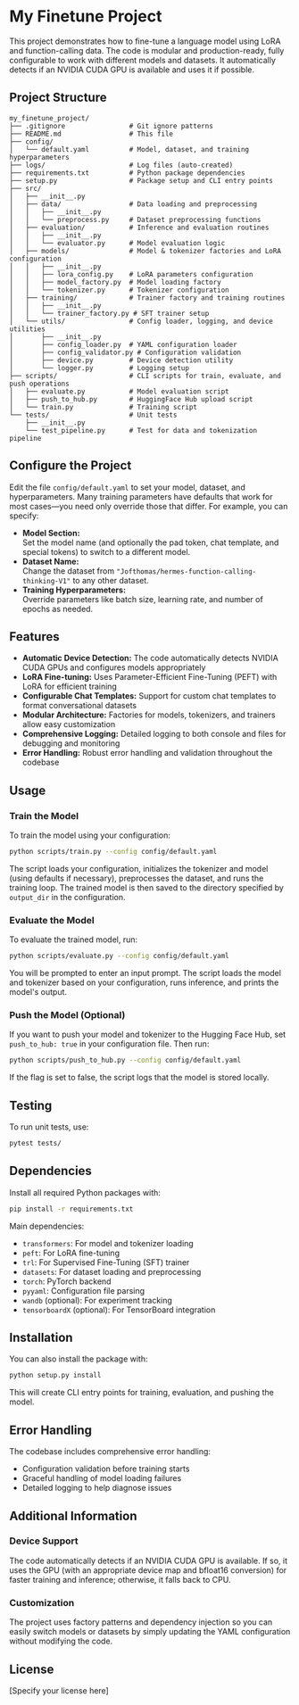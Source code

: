 # My Finetune Project

This project demonstrates how to fine-tune a language model using LoRA and function-calling data. The code is modular and production-ready, fully configurable to work with different models and datasets. It automatically detects if an NVIDIA CUDA GPU is available and uses it if possible.

## Project Structure

```
my_finetune_project/
├── .gitignore                # Git ignore patterns
├── README.md                 # This file
├── config/
│   └── default.yaml          # Model, dataset, and training hyperparameters
├── logs/                     # Log files (auto-created)
├── requirements.txt          # Python package dependencies
├── setup.py                  # Package setup and CLI entry points
├── src/
│   ├── __init__.py
│   ├── data/                 # Data loading and preprocessing
│   │   ├── __init__.py
│   │   └── preprocess.py     # Dataset preprocessing functions
│   ├── evaluation/           # Inference and evaluation routines
│   │   ├── __init__.py
│   │   └── evaluator.py      # Model evaluation logic
│   ├── models/               # Model & tokenizer factories and LoRA configuration
│   │   ├── __init__.py
│   │   ├── lora_config.py    # LoRA parameters configuration
│   │   ├── model_factory.py  # Model loading factory
│   │   └── tokenizer.py      # Tokenizer configuration
│   ├── training/             # Trainer factory and training routines
│   │   ├── __init__.py
│   │   └── trainer_factory.py # SFT trainer setup
│   └── utils/                # Config loader, logging, and device utilities
│       ├── __init__.py
│       ├── config_loader.py  # YAML configuration loader
│       ├── config_validator.py # Configuration validation
│       ├── device.py         # Device detection utility
│       └── logger.py         # Logging setup
├── scripts/                  # CLI scripts for train, evaluate, and push operations
│   ├── evaluate.py           # Model evaluation script
│   ├── push_to_hub.py        # HuggingFace Hub upload script
│   └── train.py              # Training script
└── tests/                    # Unit tests
    ├── __init__.py
    └── test_pipeline.py      # Test for data and tokenization pipeline
```

## Configure the Project

Edit the file `config/default.yaml` to set your model, dataset, and hyperparameters. Many training parameters have defaults that work for most cases—you need only override those that differ. For example, you can specify:

- **Model Section:**  
  Set the model name (and optionally the pad token, chat template, and special tokens) to switch to a different model.
- **Dataset Name:**  
  Change the dataset from `"Jofthomas/hermes-function-calling-thinking-V1"` to any other dataset.
- **Training Hyperparameters:**  
  Override parameters like batch size, learning rate, and number of epochs as needed.

## Features

- **Automatic Device Detection:** The code automatically detects NVIDIA CUDA GPUs and configures models appropriately
- **LoRA Fine-tuning:** Uses Parameter-Efficient Fine-Tuning (PEFT) with LoRA for efficient training
- **Configurable Chat Templates:** Support for custom chat templates to format conversational datasets
- **Modular Architecture:** Factories for models, tokenizers, and trainers allow easy customization
- **Comprehensive Logging:** Detailed logging to both console and files for debugging and monitoring
- **Error Handling:** Robust error handling and validation throughout the codebase

## Usage

### Train the Model

To train the model using your configuration:

```bash
python scripts/train.py --config config/default.yaml
```

The script loads your configuration, initializes the tokenizer and model (using defaults if necessary), preprocesses the dataset, and runs the training loop. The trained model is then saved to the directory specified by `output_dir` in the configuration.

### Evaluate the Model

To evaluate the trained model, run:

```bash
python scripts/evaluate.py --config config/default.yaml
```

You will be prompted to enter an input prompt. The script loads the model and tokenizer based on your configuration, runs inference, and prints the model's output.

### Push the Model (Optional)

If you want to push your model and tokenizer to the Hugging Face Hub, set `push_to_hub: true` in your configuration file. Then run:

```bash
python scripts/push_to_hub.py --config config/default.yaml
```

If the flag is set to false, the script logs that the model is stored locally.

## Testing

To run unit tests, use:

```bash
pytest tests/
```

## Dependencies

Install all required Python packages with:

```bash
pip install -r requirements.txt
```

Main dependencies:
- `transformers`: For model and tokenizer loading
- `peft`: For LoRA fine-tuning
- `trl`: For Supervised Fine-Tuning (SFT) trainer
- `datasets`: For dataset loading and preprocessing
- `torch`: PyTorch backend
- `pyyaml`: Configuration file parsing
- `wandb` (optional): For experiment tracking
- `tensorboardX` (optional): For TensorBoard integration

## Installation

You can also install the package with:

```bash
python setup.py install
```

This will create CLI entry points for training, evaluation, and pushing the model.

## Error Handling

The codebase includes comprehensive error handling:
- Configuration validation before training starts
- Graceful handling of model loading failures
- Detailed logging to help diagnose issues

## Additional Information

### Device Support
The code automatically detects if an NVIDIA CUDA GPU is available. If so, it uses the GPU (with an appropriate device map and bfloat16 conversion) for faster training and inference; otherwise, it falls back to CPU.

### Customization
The project uses factory patterns and dependency injection so you can easily switch models or datasets by simply updating the YAML configuration without modifying the code.

## License
[Specify your license here]
